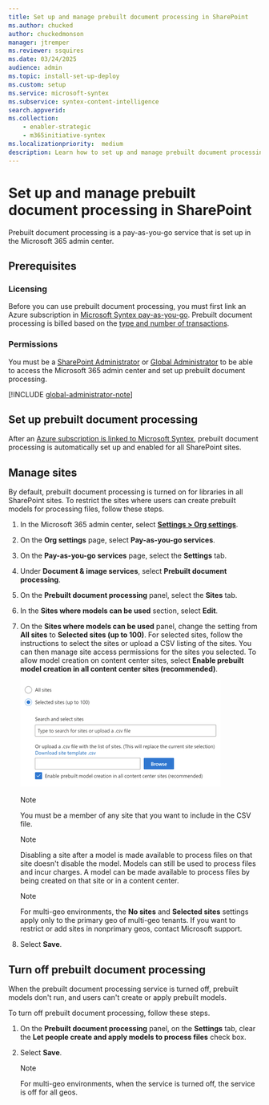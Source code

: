 ```yaml
---
title: Set up and manage prebuilt document processing in SharePoint
ms.author: chucked
author: chuckedmonson
manager: jtremper
ms.reviewer: ssquires
ms.date: 03/24/2025
audience: admin
ms.topic: install-set-up-deploy
ms.custom: setup
ms.service: microsoft-syntex
ms.subservice: syntex-content-intelligence
search.appverid: 
ms.collection: 
    - enabler-strategic
    - m365initiative-syntex
ms.localizationpriority:  medium
description: Learn how to set up and manage prebuilt document processing in SharePoint.
---
```


# Set up and manage prebuilt document processing in SharePoint

Prebuilt document processing is a pay-as-you-go service that is set up in the Microsoft 365 admin center.

## Prerequisites

### Licensing

Before you can use prebuilt document processing, you must first link an Azure subscription in [Microsoft Syntex pay-as-you-go](syntex-azure-billing.md). Prebuilt document processing is billed based on the [type and number of transactions](syntex-pay-as-you-go-services.md).

### Permissions

You must be a [SharePoint Administrator](/entra/identity/role-based-access-control/permissions-reference#sharepoint-administrator) or [Global Administrator](/entra/identity/role-based-access-control/permissions-reference#global-administrator) to be able to access the Microsoft 365 admin center and set up prebuilt document processing.

[!INCLUDE [global-administrator-note](../includes/global-administrator-note.md)]

## Set up prebuilt document processing

After an [Azure subscription is linked to Microsoft Syntex](syntex-azure-billing.md), prebuilt document processing is automatically set up and enabled for all SharePoint sites.

## Manage sites

By default, prebuilt document processing is turned on for libraries in all SharePoint sites. To restrict the sites where users can create prebuilt models for processing files, follow these steps.

1. In the Microsoft 365 admin center, select <a href="https://go.microsoft.com/fwlink/p/?linkid=2171997" target="_blank">**Settings > Org settings**</a>.

2. On the **Org settings** page, select **Pay-as-you-go services**.

3. On the **Pay-as-you-go services** page, select the **Settings** tab.

4. Under **Document & image services**, select **Prebuilt document processing**.

5. On the **Prebuilt document processing** panel, select the **Sites** tab.

6. In the **Sites where models can be used** section, select **Edit**.

7. On the **Sites where models can be used** panel, change the setting from **All sites** to **Selected sites (up to 100)**. For selected sites, follow the instructions to select the sites or upload a CSV listing of the sites. You can then manage site access permissions for the sites you selected. To allow model creation on content center sites, select **Enable prebuilt model creation in all content center sites (recommended)**.

    ![Screenshot of the site scoping settings showing the option to enable prebuilt model creation in the content center.](../media/content-understanding/prebuilt-site-settings.png)

    > [!NOTE]
    > You must be a member of any site that you want to include in the CSV file.

    > [!NOTE]
    > Disabling a site after a model is made available to process files on that site doesn't disable the model. Models can still be used to process files and incur charges. A model can be made available to process files by being created on that site or in a content center.

    > [!NOTE]
    > For multi-geo environments, the **No sites** and **Selected sites** settings apply only to the primary geo of multi-geo tenants. If you want to restrict or add sites in nonprimary geos, contact Microsoft support.

8. Select **Save**.

## Turn off prebuilt document processing

When the prebuilt document processing service is turned off, prebuilt models don't run, and users can't create or apply prebuilt models.

To turn off prebuilt document processing, follow these steps.

1. On the **Prebuilt document processing** panel, on the **Settings** tab, clear the **Let people create and apply models to process files** check box.

2. Select **Save**.

    > [!NOTE]
    > For multi-geo environments, when the service is turned off, the service is off for all geos.
